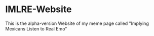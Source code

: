 # IMLRE-Website
This is the alpha-version Website of my meme page called "Implying Mexicans Listen to Real Emo"
